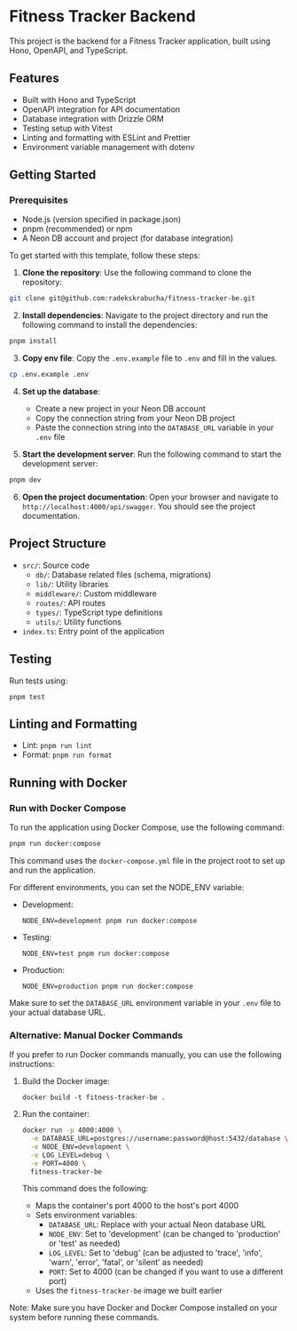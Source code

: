 # Fitness Tracker Backend

This project is the backend for a Fitness Tracker application, built using Hono, OpenAPI, and TypeScript.

## Features

- Built with Hono and TypeScript
- OpenAPI integration for API documentation
- Database integration with Drizzle ORM
- Testing setup with Vitest
- Linting and formatting with ESLint and Prettier
- Environment variable management with dotenv

## Getting Started

### Prerequisites

- Node.js (version specified in package.json)
- pnpm (recommended) or npm
- A Neon DB account and project (for database integration)

To get started with this template, follow these steps:

1. **Clone the repository**: Use the following command to clone the repository:

```bash
git clone git@github.com:radekskrabucha/fitness-tracker-be.git
```

2. **Install dependencies**: Navigate to the project directory and run the following command to install the dependencies:

```bash
pnpm install
```

3. **Copy env file**: Copy the `.env.example` file to `.env` and fill in the values.

```bash
cp .env.example .env
```

4. **Set up the database**:

   - Create a new project in your Neon DB account
   - Copy the connection string from your Neon DB project
   - Paste the connection string into the `DATABASE_URL` variable in your `.env` file

5. **Start the development server**: Run the following command to start the development server:

```bash
pnpm dev
```

6. **Open the project documentation**: Open your browser and navigate to `http://localhost:4000/api/swagger`. You should see the project documentation.

## Project Structure

- `src/`: Source code
  - `db/`: Database related files (schema, migrations)
  - `lib/`: Utility libraries
  - `middleware/`: Custom middleware
  - `routes/`: API routes
  - `types/`: TypeScript type definitions
  - `utils/`: Utility functions
- `index.ts`: Entry point of the application

## Testing

Run tests using:

```
pnpm test
```

## Linting and Formatting

- Lint: `pnpm run lint`
- Format: `pnpm run format`

## Running with Docker

### Run with Docker Compose

To run the application using Docker Compose, use the following command:

```bash
pnpm run docker:compose
```

This command uses the `docker-compose.yml` file in the project root to set up and run the application.

For different environments, you can set the NODE_ENV variable:

- Development:

  ```
  NODE_ENV=development pnpm run docker:compose
  ```

- Testing:

  ```
  NODE_ENV=test pnpm run docker:compose
  ```

- Production:
  ```
  NODE_ENV=production pnpm run docker:compose
  ```

Make sure to set the `DATABASE_URL` environment variable in your `.env` file to your actual database URL.

### Alternative: Manual Docker Commands

If you prefer to run Docker commands manually, you can use the following instructions:

1. Build the Docker image:

   ```
   docker build -t fitness-tracker-be .
   ```

2. Run the container:

   ```bash
   docker run -p 4000:4000 \
     -e DATABASE_URL=postgres://username:password@host:5432/database \
     -e NODE_ENV=development \
     -e LOG_LEVEL=debug \
     -e PORT=4000 \
     fitness-tracker-be
   ```

   This command does the following:

   - Maps the container's port 4000 to the host's port 4000
   - Sets environment variables:
     - `DATABASE_URL`: Replace with your actual Neon database URL
     - `NODE_ENV`: Set to 'development' (can be changed to 'production' or 'test' as needed)
     - `LOG_LEVEL`: Set to 'debug' (can be adjusted to 'trace', 'info', 'warn', 'error', 'fatal', or 'silent' as needed)
     - `PORT`: Set to 4000 (can be changed if you want to use a different port)
   - Uses the `fitness-tracker-be` image we built earlier

Note: Make sure you have Docker and Docker Compose installed on your system before running these commands.
